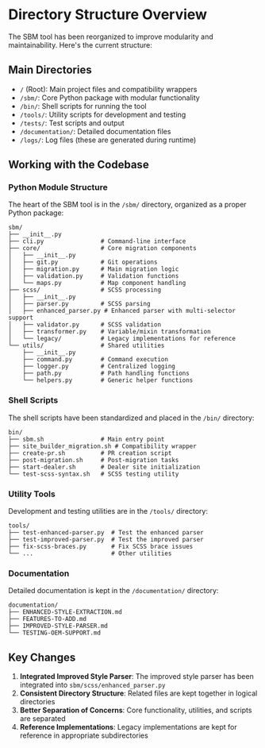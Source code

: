 # Directory Structure Overview

The SBM tool has been reorganized to improve modularity and maintainability. Here's the current structure:

## Main Directories

- `/` (Root): Main project files and compatibility wrappers
- `/sbm/`: Core Python package with modular functionality
- `/bin/`: Shell scripts for running the tool
- `/tools/`: Utility scripts for development and testing
- `/tests/`: Test scripts and output
- `/documentation/`: Detailed documentation files
- `/logs/`: Log files (these are generated during runtime)

## Working with the Codebase

### Python Module Structure

The heart of the SBM tool is in the `/sbm/` directory, organized as a proper Python package:

```
sbm/
├── __init__.py
├── cli.py                # Command-line interface
├── core/                 # Core migration components
│   ├── __init__.py
│   ├── git.py            # Git operations
│   ├── migration.py      # Main migration logic
│   ├── validation.py     # Validation functions
│   └── maps.py           # Map component handling
├── scss/                 # SCSS processing
│   ├── __init__.py
│   ├── parser.py         # SCSS parsing
│   ├── enhanced_parser.py # Enhanced parser with multi-selector support
│   ├── validator.py      # SCSS validation
│   ├── transformer.py    # Variable/mixin transformation
│   └── legacy/           # Legacy implementations for reference
└── utils/                # Shared utilities
    ├── __init__.py
    ├── command.py        # Command execution
    ├── logger.py         # Centralized logging
    ├── path.py           # Path handling functions
    └── helpers.py        # Generic helper functions
```

### Shell Scripts

The shell scripts have been standardized and placed in the `/bin/` directory:

```
bin/
├── sbm.sh                # Main entry point
├── site_builder_migration.sh # Compatibility wrapper
├── create-pr.sh          # PR creation script
├── post-migration.sh     # Post-migration tasks
├── start-dealer.sh       # Dealer site initialization
└── test-scss-syntax.sh   # SCSS testing utility
```

### Utility Tools

Development and testing utilities are in the `/tools/` directory:

```
tools/
├── test-enhanced-parser.py  # Test the enhanced parser
├── test-improved-parser.py  # Test the improved parser
├── fix-scss-braces.py       # Fix SCSS brace issues
└── ...                      # Other utilities
```

### Documentation

Detailed documentation is kept in the `/documentation/` directory:

```
documentation/
├── ENHANCED-STYLE-EXTRACTION.md
├── FEATURES-TO-ADD.md
├── IMPROVED-STYLE-PARSER.md
└── TESTING-OEM-SUPPORT.md
```

## Key Changes

1. **Integrated Improved Style Parser**: The improved style parser has been integrated into `sbm/scss/enhanced_parser.py`
2. **Consistent Directory Structure**: Related files are kept together in logical directories
3. **Better Separation of Concerns**: Core functionality, utilities, and scripts are separated
4. **Reference Implementations**: Legacy implementations are kept for reference in appropriate subdirectories
